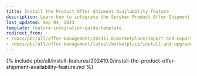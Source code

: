 ```yaml
---
title: Install the Product Offer Shipment Availability feature
description: Learn how to integrate the Spryker Product Offer Shipment Availability feature into your Spryker marketplace project
last_updated: Sep 04, 2023
template: feature-integration-guide-template
redirect_from:
- /docs/pbc/all/offer-management/202311.0/marketplace/import-and-export-data/install-the-product-offer-shipment-availability-feature.html
- /docs/pbc/all/offer-management/latest/marketplace/install-and-upgrade/install-features/install-the-product-offer-shipment-availability-feature.html
---
```


{% include pbc/all/install-features/202410.0/install-the-product-offer-shipment-availability-feature.md %} <!-- To edit, see /_includes/pbc/all/install-features/202311.0/install-the-product-offer-shipment-availability-feature.md -->
